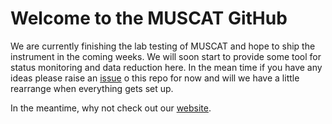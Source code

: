 # Welcome to the MUSCAT GitHub
We are currently finishing the lab testing of MUSCAT and hope to ship the instrument in the coming weeks. We will soon start to provide some tool for status monitoring and data reduction here. In the mean time if you have any ideas please raise an [issue](https://github.com/muscat-instrument/readme/issues) o this repo for now and will we have a little rearrange when everything gets set up.

In the meantime, why not check out our [website](https://muscat.astro.cf.ac.uk).

